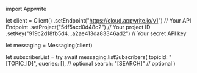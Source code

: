 import Appwrite

let client = Client()
    .setEndpoint("https://cloud.appwrite.io/v1") // Your API Endpoint
    .setProject("5df5acd0d48c2") // Your project ID
    .setKey("919c2d18fb5d4...a2ae413da83346ad2") // Your secret API key

let messaging = Messaging(client)

let subscriberList = try await messaging.listSubscribers(
    topicId: "[TOPIC_ID]",
    queries: [], // optional
    search: "[SEARCH]" // optional
)

